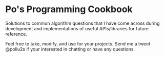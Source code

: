 Po's Programming Cookbook
=========================

Solutions to common algorithm questions that I have come across during development and implementations of useful APIs/libraries for future reference.

Feel free to take, modify, and use for your projects. Send me a tweet @poliu2s if your interested in chatting or have any questions.
